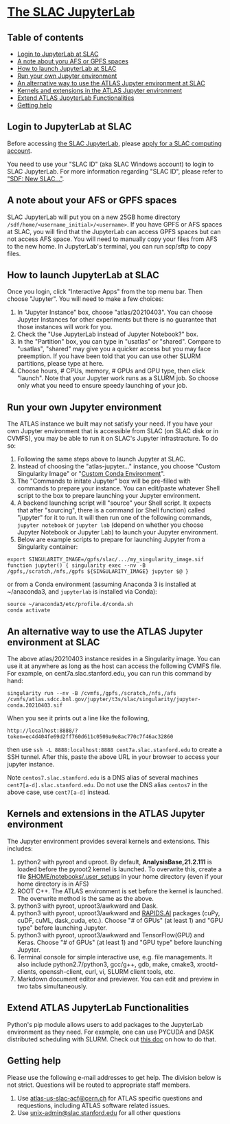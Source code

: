 # [The SLAC JupyterLab](https://sdf.slac.stanford.edu/public/doc/#/interactive-compute?id=jupyter)

## Table of contents
+ [Login to JupyterLab at SLAC](#login-to-jupyterlab-at-slac)
+ [A note about yoru AFS or GPFS spaces](#a-note-about-your-afs-or-gpfs-spaces)
+ [How to launch JupyterLab at SLAC](#how-to-launch-jupyterlab-at-slac)
+ [Run your own Jupyter environment](#run-your-own-jupyter-environment)
+ [An alternative way to use the ATLAS Jupyter environment at SLAC](#an-alternative-way-to-use-the-atlas-jupyter-environment-at-slac)
+ [Kernels and extensions in the ATLAS Jupyter environment](#kernels-and-extensions-in-the-atlas-jupyter-environment)
+ [Extend ATLAS JupyterLab Functionalities](#extend-atlas-jupyterlab-functionalities)
+ [Getting help](#getting-help)

## Login to JupyterLab at SLAC

Before accessing [the SLAC JupyterLab](https://sdf.slac.stanford.edu/public/doc/#/interactive-compute?id=jupyter), please [apply for a SLAC computing account](https://atlas.slac.stanford.edu/using-the-slac-computing-resources). 

You need to use your "SLAC ID" (aka SLAC Windows account) to login to SLAC JupyterLab. For more information regarding "SLAC ID", please refer to ["SDF: New SLAC..."](../#sdf).

## A note about your AFS or GPFS spaces

SLAC JupyterLab will put you on a new 25GB home directory `/sdf/home/<username_initial>/<username>`. If you have GPFS or AFS spaces at SLAC, you will find that the JupyterLab can access GPFS spaces but can not access AFS space. You will need to manually copy your files from AFS to the new home. In JupyterLab's terminal, you can run scp/sftp to copy files.

## How to launch JupyterLab at SLAC

Once you login, click "Interactive Apps" from the top menu bar. Then choose "Jupyter". You will need to make a few choices:

1. In "Jupyter Instance" box, choose "atlas/20210403". You can choose Jupyter Instances for other experiments but there is no guarantee that those instances will work for you.
2. Check the "Use JupyterLab instead of Jupyter Notebook?" box.
3. In the "Partition" box, you can type in "usatlas" or "shared". Compare to "usatlas", "shared" may give you a quicker access but you may face preemption. If you have been told that you can use other SLURM partitions, please type at here.
4. Choose hours, # CPUs, memory, # GPUs and GPU type, then click "launch". Note that your Jupyter work runs as a SLURM job. So choose only what you need to ensure speedy launching of your job.

## Run your own Jupyter environment

The ATLAS instance we built may not satisfy your need. If you have your own Jupyter environment that is accessible from SLAC (on SLAC disk or in CVMFS), you may be able to run it on SLAC's Jupyter infrastracture. To do so:

1. Following the same steps above to launch Jupyter at SLAC.
2. Instead of choosing the "atlas-jupyter..." instance, you choose "Custom Singularity Image" or "[Custom Conda Environment](https://docs.conda.io/projects/conda/en/latest/user-guide/install/linux.html)".
3. The "Commands to initate Jupyter" box will be pre-filled with commands to prepare your instance. You can edit/paste whatever Shell script to the box to prepare launching your Jupyter environment. 
4. A backend launching script will "source" your Shell script. It expects that after "sourcing", there is a command (or Shell function) called "jupyter" for it to run. It will then run one of the following commands, `jupyter notebook` or `jupyter lab` (depend on whether you choose Jupyter Notebook or Jupyter Lab) to launch your Jupyter environment.
5. Below are example scripts to prepare for launching Jupyter from a Singularity container:

~~~
export SINGULARITY_IMAGE=/gpfs/slac/.../my_singularity_image.sif
function jupyter() { singularity exec --nv -B /gpfs,/scratch,/nfs,/gpfs ${SINGULARITY_IMAGE} jupyter $@ }
~~~
or from a Conda environment (assuming Anaconda 3 is installed at ~/anaconda3, and `jupyterlab` is installed via Conda):
~~~
source ~/anaconda3/etc/profile.d/conda.sh
conda activate
~~~


## An alternative way to use the ATLAS Jupyter environment at SLAC

The above atlas/20210403 instance resides in a Singularity image. You can use it at anywhere as long as the host can access the following CVMFS file. For example, on cent7a.slac.stanford.edu, you can run this command by hand:

`singularity run --nv -B /cvmfs,/gpfs,/scratch,/nfs,/afs /cvmfs/atlas.sdcc.bnl.gov/jupyter/t3s/slac/singularity/jupyter-conda.20210403.sif`

When you see it prints out a line like the following,

`http://localhost:8888/?token=ec4d404fe69d2ff760d611c0509a9e8ac770c7f46ac32860`

then use `ssh -L 8888:localhost:8888 cent7a.slac.stanford.edu` to create a SSH tunnel. After this, paste the above URL in your browser to access your jupyter instance.

Note `centos7.slac.stanford.edu` is a DNS alias of several machines `cent7[a-d].slac.stanford.edu`. Do not use the DNS alias `centos7` in the above case, use `cent7[a-d]` instead.

## Kernels and extensions in the ATLAS Jupyter environment

The Jupyter environment provides several kernels and extensions. This includes:

1. python2 with pyroot and uproot. By default, <b>AnalysisBase,21.2.111</b> is loaded before the pyroot2 kernel is launched. To overwrite this, create a file [$HOME/notebooks/.user_setups](SLACuser_setups.txt) in your home directory (even if your home directory is in AFS)
2. ROOT C++. The ATLAS environment is set before the kernel is launched. The overwrite method is the same as the above. 
3. python3 with pyroot, uproot3/awkward and Dask.
4. python3 with pyroot, uproot3/awkward and [RAPIDS.AI](https://rapids.ai) packages (cuPy, cuDF, cuML, dask_cuda, etc.). Choose "# of GPUs" (at least 1) and "GPU type" before launching Jupyter.
5. python3 with pyroot, uproot3/awkward and TensorFlow(GPU) and Keras. Choose "# of GPUs" (at least 1) and "GPU type" before launching Jupyter. 
6. Terminal console for simple interactive use, e.g. file managements. It also include python2.7/python3, gcc/g++, gdb, make, cmake3, xrootd-clients, openssh-client, curl, vi, SLURM client tools, etc.
7. Markdown document editor and previewer. You can edit and preview in two tabs simultaneously. 

## Extend ATLAS JupyterLab Functionalities

Python's pip module allows users to add packages to the JupyterLab environment as they need. For example, one can use PYCUDA and DASK distributed scheduling with SLURM. Check out [this doc](SLACJupyterExtraFuncs.md) on how to do that.

## Getting help

Please use the following e-mail addresses to get help. The division below is not strict. Questions will be routed to appropriate staff members.
1. Use atlas-us-slac-acf@cern.ch for ATLAS specific questions and requestions, including ATLAS software related issues.
2. Use unix-admin@slac.stanford.edu for all other questions
